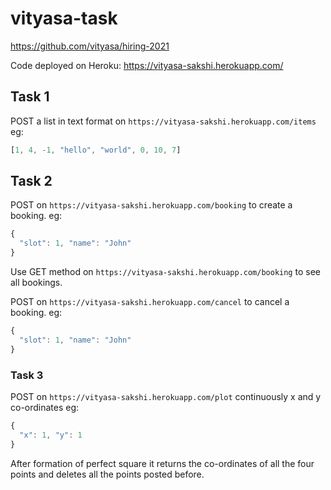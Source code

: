 # vityasa-task
https://github.com/vityasa/hiring-2021

Code deployed on Heroku: https://vityasa-sakshi.herokuapp.com/

## Task 1

POST a list in text format on ```https://vityasa-sakshi.herokuapp.com/items``` 
eg: 
```javascript
[1, 4, -1, "hello", "world", 0, 10, 7]
```


## Task 2


POST on ```https://vityasa-sakshi.herokuapp.com/booking``` to create a booking.
eg:
```javascript
{
  "slot": 1, "name": "John"
}
```
Use GET method on ```https://vityasa-sakshi.herokuapp.com/booking``` to see all bookings.

POST on ```https://vityasa-sakshi.herokuapp.com/cancel``` to cancel a booking.
eg:
```javascript
{
  "slot": 1, "name": "John"
}
```


### Task 3

POST on ```https://vityasa-sakshi.herokuapp.com/plot``` continuously x and y co-ordinates 
eg:
```javascript
{
  "x": 1, "y": 1
}
```
After formation of perfect square it returns the co-ordinates of all the four points and deletes all the points posted before.
